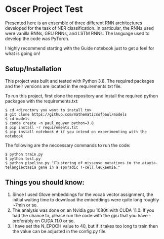 # Oscer Project Test
Presented here is an ensemble of three different RNN architectures developed for the task of NER classification. In particular, the RNNs used were vanilla RNNs, GRU RNNs, and LSTM RNNs. The language used to develop the code was PyTorch. 

I highly recommend starting with the Guide notebook just to get a feel for what is going on! 

## Setup/Installation

This project was built and tested with Python 3.8. The required packages and their versions are located in the requirements.txt file. 

To run this project, first clone the repository and install the required python packages with the requirements.txt:

```
$ cd <directory you want to install to>
$ git clone https://github.com/mathematicsofpaul/models
$ cd models
$ conda create -n paul_nguyen python=3.8 
$ pip install -r requirements.txt 
$ pip install notebook # if you intend on experimenting with the notebook 
```

The following are the neccessary commands to run the code: 

```
$ python train.py 
$ python test.py
$ python pipeline.py "Clustering of missense mutations in the ataxia-telangiectasia gene in a sporadic T-cell leukaemia." 

```
## Things you should know: 

1. Since I used Glove embeddings for the vocab vector assignment, the initial waiting time to download the embeddings were quite long roughly ~7min or so. 
2. The analysis was done on an Nvidia gpu 1080ti with CUDA 11.0. If you had the chance to, please run the code with the gpu that you have - preferably on CUDA 11.0 or so.
3. I have set the N_EPOCH value to 40, but if it takes too long to train then the value can be adjusted in the config.py file.    


